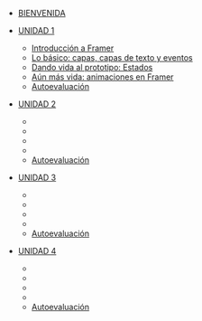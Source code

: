 
* [BIENVENIDA](README.md)

* [UNIDAD 1]()
   * [Introducción a Framer](/02-educacion-continua/05-prototyping-with-framer/Unidad-01-Intro/README.md)
   * [Lo básico: capas, capas de texto y eventos](/02-educacion-continua/05-prototyping-with-framer/Unidad-02-Layers-Events/README.md)
   * [Dando vida al prototipo: Estados](/02-educacion-continua/05-prototyping-with-framer/Unidad-03-State/README.md)
   * [Aún más vida: animaciones en Framer](/02-educacion-continua/05-prototyping-with-framer/Unidad-04-Animations/README.md)
   * [Autoevaluación]()
* [UNIDAD 2]() 
   * []()
   * []()
   * []()
   * []()
   * [Autoevaluación]()
* [UNIDAD 3]() 
   * []()
   * []()
   * []()
   * []()
   * [Autoevaluación]()
* [UNIDAD 4]() 
   * []()
   * []()
   * []()
   * []()
   * [Autoevaluación]()

 
